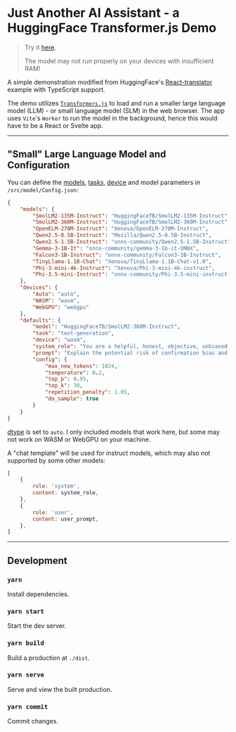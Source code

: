 # Just Another AI Assistant - a HuggingFace Transformer.js Demo

> Try it [here](https://alankrantas.github.io/just-another-ai-assistant-huggingface-transformers-js/).
>
> The model may not run properly on your devices with insufficient RAM!

A simple demonstration modified from HuggingFace's [React-translator](https://github.com/huggingface/transformers.js/tree/main/examples/react-translator) example with TypeScript support.

The demo utilizes [`Transformers.js`](https://huggingface.co/docs/transformers.js/index) to load and run a smaller large language model (LLM) - or small language model (SLM) in the web browser. The app uses `Vite`'s `Worker` to run the model in the background, hence this would have to be a React or Svelte app.

---

## "Small" Large Language Model and Configuration

You can define the [models](https://huggingface.co/models?pipeline_tag=text-generation&library=transformers.js&sort=trending), [tasks](https://huggingface.co/docs/transformers.js/main/en/index#tasks), [device](https://github.com/huggingface/transformers.js/blob/main/src/utils/devices.js) and model parameters in `/src/model/Config.json`:

```json
{
    "models": {
        "SmolLM2-135M-Instruct": "HuggingFaceTB/SmolLM2-135M-Instruct",
        "SmolLM2-360M-Instruct": "HuggingFaceTB/SmolLM2-360M-Instruct",
        "OpenELM-270M-Instruct": "Xenova/OpenELM-270M-Instruct",
        "Qwen2.5-0.5B-Instruct": "Mozilla/Qwen2.5-0.5B-Instruct",
        "Qwen2.5-1.5B-Instruct": "onnx-community/Qwen2.5-1.5B-Instruct",
        "Gemma-3-1B-It": "onnx-community/gemma-3-1b-it-ONNX",
        "Falcon3-1B-Instruct": "onnx-community/Falcon3-1B-Instruct",
        "TinyLlama-1.1B-Chat": "Xenova/TinyLlama-1.1B-Chat-v1.0",
        "Phi-3-mini-4k-Instruct": "Xenova/Phi-3-mini-4k-instruct",
        "Phi-3.5-mini-Instruct": "onnx-community/Phi-3.5-mini-instruct-onnx-web"
    },
    "devices": {
        "Auto": "auto",
        "WASM": "wasm",
        "WebGPU": "webgpu"
    },
    "defaults": {
        "model": "HuggingFaceTB/SmolLM2-360M-Instruct",
        "task": "text-generation",
        "device": "wasm",
        "system_role": "You are a helpful, honest, objective, unbiased professional expert assistant. Be concise and to the point. Use the same language of the user and format your responses.",
        "prompt": "Explain the potential risk of confirmation bias and echo chamber effect while using generative AI to \"prove\" your arguments.",
        "config": {
            "max_new_tokens": 1024,
            "temperature": 0.2,
            "top_p": 0.95,
            "top_k": 30,
            "repetition_penalty": 1.05,
            "do_sample": true
        }
    }
}
```

[dtype](https://github.com/huggingface/transformers.js/blob/main/src/utils/dtypes.js) is set to `auto`. I only included models that work here, but some may not work on WASM or WebGPU on your machine.

A "chat template" will be used for instruct models, which may also not supported by some other models:

```js
[
    {
        role: 'system',
        content: system_role,
    },
    {
        role: 'user',
        content: user_prompt,
    },
]
```

---

## Development

### `yarn`

Install dependencies.

### `yarn start`

Start the dev server.

### `yarn build`

Build a production at `./dist`.

### `yarn serve`

Serve and view the built production.

### `yarn commit`

Commit changes.
